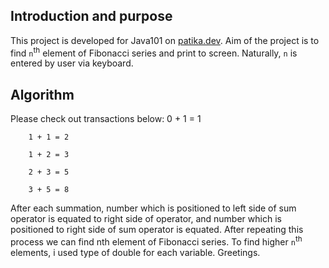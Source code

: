 ## Introduction and purpose
This project is developed for Java101 on <a href="https://patika.dev">patika.dev</a>. Aim of the project is to find ```n```<sup>th</sup> element of Fibonacci series and print to screen. Naturally, ```n``` is entered by user via keyboard.

## Algorithm
Please check out transactions below:
        0 + 1 = 1

        1 + 1 = 2
       
        1 + 2 = 3
       
        2 + 3 = 5
       
        3 + 5 = 8
       
After each summation, number which is positioned to left side of sum operator is equated to right side of operator, and number which is positioned to right side of sum operator is equated. After repeating this process we can find nth element of Fibonacci series. To find higher ```n```<sup>th</sup> elements, i used type of double for each variable. Greetings.